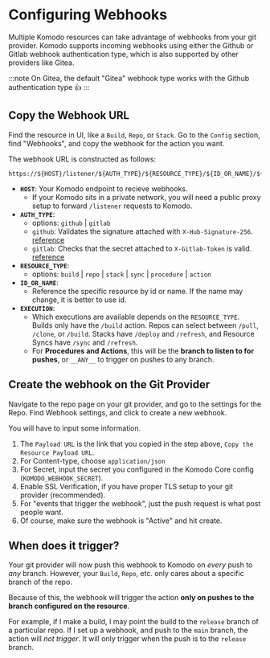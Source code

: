 # Configuring Webhooks

Multiple Komodo resources can take advantage of webhooks from your git provider. Komodo supports incoming webhooks using either the Github or Gitlab webhook authentication type, which is also supported by other providers like Gitea.

:::note
On Gitea, the default "Gitea" webhook type works with the Github authentication type 👍
:::

## Copy the Webhook URL

Find the resource in UI, like a `Build`, `Repo`, or `Stack`.
Go to the `Config` section, find "Webhooks", and copy the webhook for the action you want.

The webhook URL is constructed as follows:

```shell
https://${HOST}/listener/${AUTH_TYPE}/${RESOURCE_TYPE}/${ID_OR_NAME}/${EXECUTION}
```
- **`HOST`**: Your Komodo endpoint to recieve webhooks. 
	- If your Komodo sits in a private network,
	  you will need a public proxy setup to forward `/listener` requests to Komodo.
- **`AUTH_TYPE`**:
	- options: `github` | `gitlab`
	- `github`: Validates the signature attached with `X-Hub-Signature-256`. [reference](https://docs.github.com/en/webhooks/using-webhooks/validating-webhook-deliveries)
	- `gitlab`: Checks that the secret attached to `X-Gitlab-Token` is valid. [reference](https://docs.gitlab.com/ee/user/project/integrations/webhooks.html#create-a-webhook)
- **`RESOURCE_TYPE`**:
	- options: `build` | `repo` | `stack` | `sync` | `procedure` | `action`
- **`ID_OR_NAME`**:
	- Reference the specific resource by id or name. If the name may change, it is better to use id.
- **`EXECUTION`**:
	- Which executions are available depends on the `RESOURCE_TYPE`. Builds only have the `/build` action.
		Repos can select between `/pull`, `/clone`, or `/build`. Stacks have `/deploy` and `/refresh`, and Resource Syncs have `/sync` and `/refresh`.
	- For **Procedures and Actions**, this will be the **branch to listen to for pushes**, or `__ANY__` to trigger
		on pushes to any branch.

## Create the webhook on the Git Provider

Navigate to the repo page on your git provider, and go to the settings for the Repo.
Find Webhook settings, and click to create a new webhook.

You will have to input some information. 

1. The `Payload URL` is the link that you copied in the step above, `Copy the Resource Payload URL`.
2. For Content-type, choose `application/json`
3. For Secret, input the secret you configured in the Komodo Core config (`KOMODO_WEBHOOK_SECRET`).
4. Enable SSL Verification, if you have proper TLS setup to your git provider (recommended).
5. For "events that trigger the webhook", just the push request is what post people want.
6. Of course, make sure the webhook is "Active" and hit create.

## When does it trigger?

Your git provider will now push this webhook to Komodo on *every* push to *any* branch. However, your `Build`, `Repo`,
etc. only cares about a specific branch of the repo.

Because of this, the webhook will trigger the action **only on pushes to the branch configured on the resource**.

For example, if I make a build, I may point the build to the `release` branch of a particular repo. If I set up a webhook, and push to the `main` branch, the action will *not trigger*. It will only trigger when the push is to the `release` branch.